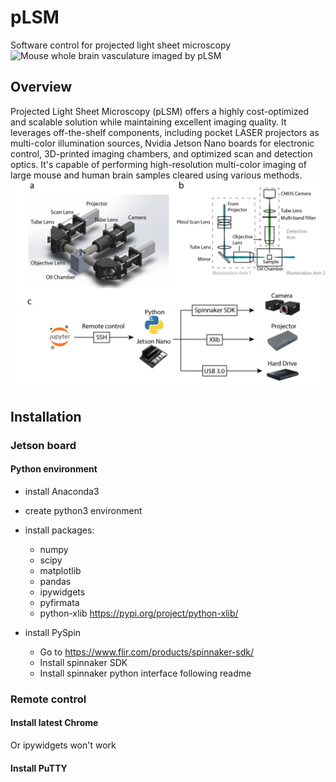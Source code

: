 # pLSM
 Software control for projected light sheet microscopy
![Mouse whole brain vasculature imaged by pLSM](./Img/vascPLSM.png)

## Overview
Projected Light Sheet Microscopy (pLSM) offers a highly cost-optimized and scalable solution while maintaining excellent imaging quality. It leverages off-the-shelf components, including pocket LASER projectors as multi-color illumination sources, Nvidia Jetson Nano boards for electronic control, 3D-printed imaging chambers, and optimized scan and detection optics. It's capable of performing high-resolution multi-color imaging of large mouse and human brain samples cleared using various methods. 
![pLSM setup](./Img/setup.png)

## Installation
### Jetson board
#### Python environment
- install Anaconda3
- create python3 environment
- install packages:
  - numpy
  - scipy
  - matplotlib
  - pandas
  - ipywidgets
  - pyfirmata
  - python-xlib https://pypi.org/project/python-xlib/

- install PySpin
  - Go to https://www.flir.com/products/spinnaker-sdk/ 
  - Install spinnaker SDK
  - Install spinnaker python interface following readme


### Remote control
#### Install latest Chrome
Or ipywidgets won't work
#### Install PuTTY
